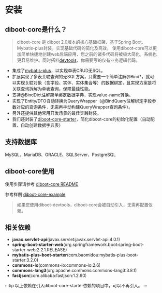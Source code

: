# 安装

## diboot-core是什么？

>  diboot-core 是 diboot 2.0版本的核心基础框架，基于Spring Boot、Mybatis-plus封装，实现基础代码的简化及高效。
>  使用diboot-core可以更加简单快捷地创建web后端应用，您之前的诸多代码将被极大简化，系统也更容易维护。同时搭档[devtools](https://github.com/dibo-software/diboot-v2-example/tree/master/diboot-devtools-example)，你需要写的仅有业务逻辑代码。

* 集成了[mybatis-plus](https://mp.baomidou.com/)，以实现单表CRUD无SQL。
* 扩展实现了多表关联查询的无SQL方案，只需要一个简单注解@Bind*，就可以实现关联对象（含字段、实体、实体集合等）的数据绑定，且实现方案是将关联查询拆解为单表查询，保障最佳性能。
* 支持@BindDict注解简单绑定数据字典，实现value-name转换。
* 实现了Entity/DTO自动转换为QueryWrapper（@BindQuery注解绑定字段参数对应的查询条件，无需再手动构建QueryWrapper查询条件）。
* 另外还提供其他常用开发场景的最佳实践封装。
* 我们还封装了[diboot-core-starter](https://github.com/dibo-software/diboot-v2-example/tree/master/diboot-core-example)，简化diboot-core的初始化配置（自动配置、自动创建数据字典表）

## 支持数据库
MySQL、MariaDB、ORACLE、SQLServer、PostgreSQL

## diboot-core使用

使用步骤请参考 [diboot-core README](https://github.com/dibo-software/diboot-v2/tree/master/diboot-core)

参考样例 [diboot-core-example](https://github.com/dibo-software/diboot-v2-example/tree/master/diboot-core-example)

> 如果您使用diboot-devtools，diboot-core会被自动引入，无需再配置依赖。

## 相关依赖

* **javax.servlet-api**(javax.servlet:javax.servlet-api:4.0.1)
* **spring-boot-starter-web**(org.springframework.boot:spring-boot-starter-web:2.2.1.RELEASE)
* **mybatis-plus-boot-starter**(com.baomidou:mybatis-plus-boot-starter:3.2.0)
* **commons-io**(commons-io:commons-io:2.6)
* **commons-lang3**(org.apache.commons:commons-lang3:3.8.1)
* **fastjson**(com.alibaba:fastjson:1.2.60)

:::tip
以上依赖在引入diboot-core-starter依赖的项目中，可以不再引入。
:::

